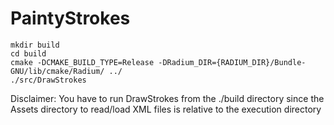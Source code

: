 # PaintyStrokes

```{.bash}
mkdir build
cd build
cmake -DCMAKE_BUILD_TYPE=Release -DRadium_DIR={RADIUM_DIR}/Bundle-GNU/lib/cmake/Radium/ ../
./src/DrawStrokes
```

Disclaimer:
You have to run DrawStrokes from the ./build directory since the Assets directory
to read/load XML files is relative to the execution directory
